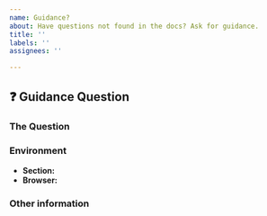 ```yaml
---
name: Guidance?
about: Have questions not found in the docs? Ask for guidance.
title: ''
labels: ''
assignees: ''

---
```


## :question: Guidance Question

<!--
⚠️ Important Information
Please make sure you have gone through the [existing questions][1] before filing
a new issue! If your question was already asked, but the answer does not satisfy
your curiosity, prefer re-opening the existing issue to ask for further
clarification, instead of filing a new issue.

[1]: https://github.com/aws-samples/aws-research-workshops/issues?utf8=✓&q=is%3Aissue+label%3Aguidance
-->

### The Question
<!--
Ask your question here. Include any details relevant. Make sure you are not
falling prey to the [X/Y problem][2]!

[2]: http://xyproblem.info
-->

### Environment

  - **Section:** <!-- Name of workshop section, if relevant -->
  - **Browser:** <!-- [all | Chrome | Firefox | Safari | etc... ] -->

### Other information 
<!-- e.g. detailed explanation, stacktraces, related issues, suggestions how to fix, links for us to have context, eg. associated pull-request, stackoverflow, gitter, etc -->
